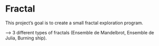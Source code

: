 # Fractal
This project’s goal is to create a small fractal exploration program.

  --> 3 different types of fractals (Ensemble de Mandelbrot, Ensemble de Julia, Burning ship).

